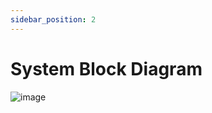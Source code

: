 ```yaml
---
sidebar_position: 2
---
```


# System Block Diagram

![image](https://github.com/Capstone-Projects-2023-Fall/project-code-review-chatbot/assets/70736675/0f25d7ec-a428-4642-b011-832966c0aee6)



